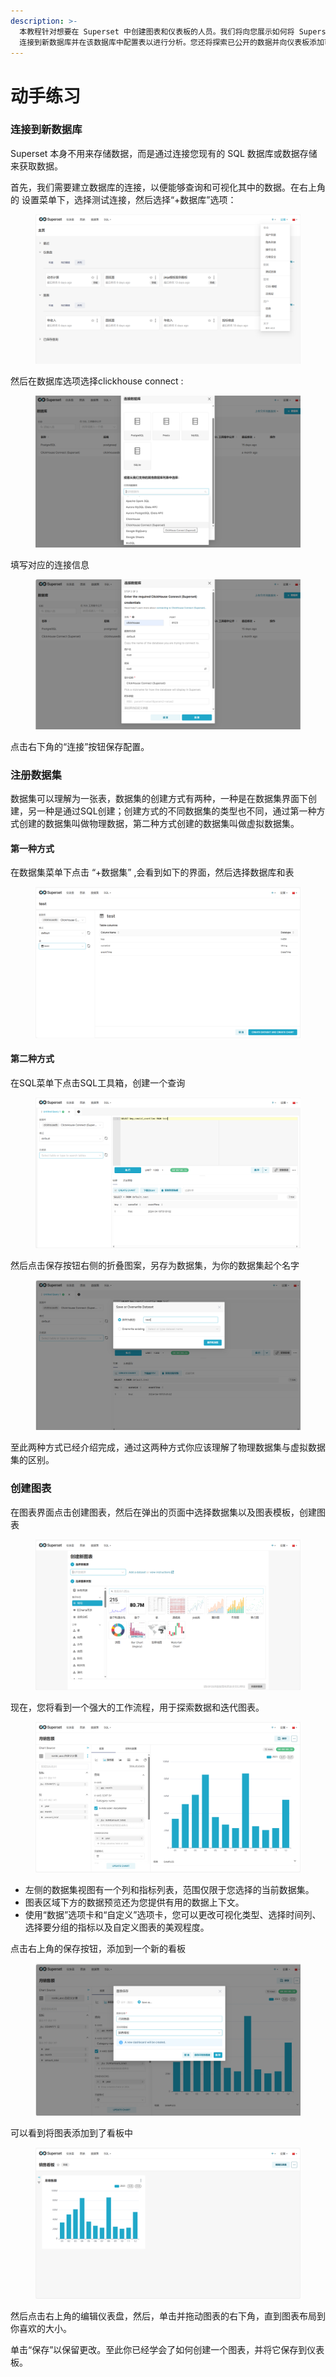 ```yaml
---
description: >-
  本教程针对想要在 Superset 中创建图表和仪表板的人员。我们将向您展示如何将 Superset
  连接到新数据库并在该数据库中配置表以进行分析。您还将探索已公开的数据并向仪表板添加可视化效果，以便您了解端到端的用户体验
---
```


# 动手练习

### 连接到新数据库

Superset 本身不用来存储数据，而是通过连接您现有的 SQL 数据库或数据存储来获取数据。

首先，我们需要建立数据库的连接，以便能够查询和可视化其中的数据。在右上角的 设置菜单下，选择测试连接，然后选择“+数据库”选项：

<figure><img src="../.gitbook/assets/image (5).png" alt=""><figcaption></figcaption></figure>

然后在数据库选项选择clickhouse connect :&#x20;

<figure><img src="../.gitbook/assets/image (6).png" alt=""><figcaption></figcaption></figure>

填写对应的连接信息

<figure><img src="../.gitbook/assets/image (7).png" alt=""><figcaption></figcaption></figure>

点击右下角的“连接”按钮保存配置。



### 注册数据集

数据集可以理解为一张表，数据集的创建方式有两种，一种是在数据集界面下创建，另一种是通过SQL创建；创建方式的不同数据集的类型也不同，通过第一种方式创建的数据集叫做物理数据，第二种方式创建的数据集叫做虚拟数据集。

#### 第一种方式

在数据集菜单下点击 “+数据集” ,会看到如下的界面，然后选择数据库和表

<figure><img src="../.gitbook/assets/image (8).png" alt=""><figcaption></figcaption></figure>



#### 第二种方式

在SQL菜单下点击SQL工具箱，创建一个查询

<figure><img src="../.gitbook/assets/image (9).png" alt=""><figcaption></figcaption></figure>

然后点击保存按钮右侧的折叠图案，另存为数据集，为你的数据集起个名字

<figure><img src="../.gitbook/assets/image (1) (1).png" alt=""><figcaption></figcaption></figure>

至此两种方式已经介绍完成，通过这两种方式你应该理解了物理数据集与虚拟数据集的区别。





### 创建图表

在图表界面点击创建图表，然后在弹出的页面中选择数据集以及图表模板，创建图表

<figure><img src="../.gitbook/assets/image (1) (1) (1).png" alt=""><figcaption></figcaption></figure>

现在，您将看到一个强大的工作流程，用于探索数据和迭代图表。

<figure><img src="../.gitbook/assets/image (2) (1).png" alt=""><figcaption></figcaption></figure>

* 左侧的数据集视图有一个列和指标列表，范围仅限于您选择的当前数据集。
* 图表区域下方的数据预览还为您提供有用的数据上下文。
* 使用“数据”选项卡和“自定义”选项卡，您可以更改可视化类型、选择时间列、选择要分组的指标以及自定义图表的美观程度。



点击右上角的保存按钮，添加到一个新的看板

<figure><img src="../.gitbook/assets/image (3) (1).png" alt=""><figcaption></figcaption></figure>

可以看到将图表添加到了看板中

<figure><img src="../.gitbook/assets/image (4).png" alt=""><figcaption></figcaption></figure>

然后点击右上角的编辑仪表盘，然后，单击并拖动图表的右下角，直到图表布局到你喜欢的大小。

单击“保存”以保留更改。至此你已经学会了如何创建一个图表，并将它保存到仪表板。























